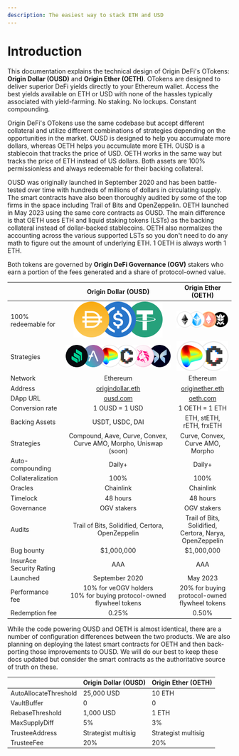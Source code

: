 ```yaml
---
description: The easiest way to stack ETH and USD
---
```


# Introduction

This documentation explains the technical design of Origin DeFi's OTokens: **Origin Dollar (OUSD)** and **Origin Ether (OETH)**. OTokens are designed to deliver superior DeFi yields directly to your Ethereum wallet. Access the best yields available on ETH or USD with none of the hassles typically associated with yield-farming. No staking. No lockups. Constant compounding.

Origin DeFi's OTokens use the same codebase but accept different collateral and utilize different combinations of strategies depending on the opportunities in the market. OUSD is designed to help you accumulate more dollars, whereas OETH helps you accumulate more ETH. OUSD is a stablecoin that tracks the price of USD. OETH works in the same way but tracks the price of ETH instead of US dollars. Both assets are 100% permissionless and always redeemable for their backing collateral.

OUSD was originally launched in September 2020 and has been battle-tested over time with hundreds of millions of dollars in circulating supply. The smart contracts have also been thoroughly audited by some of the top firms in the space including Trail of Bits and OpenZeppelin. OETH launched in May 2023 using the same core contracts as OUSD. The main difference is that OETH uses ETH and liquid staking tokens (LSTs) as the backing collateral instead of dollar-backed stablecoins. OETH also normalizes the accounting across the various supported LSTs so you don't need to do any math to figure out the amount of underlying ETH. 1 OETH is always worth 1 ETH.

Both tokens are governed by **Origin DeFi Governance (OGV)** stakers who earn a portion of the fees generated and a share of protocol-owned value.

<table><thead><tr><th></th><th width="235.33333333333331" align="center">Origin Dollar (OUSD)</th><th align="center">Origin Ether (OETH)</th></tr></thead><tbody><tr><td>100% redeemable for</td><td align="center"> <img src=".gitbook/assets/image (19).png" alt="" data-size="line"> </td><td align="center"><img src=".gitbook/assets/image (1) (1) (3).png" alt="" data-size="line"></td></tr><tr><td>Strategies</td><td align="center"><img src=".gitbook/assets/image (2) (2).png" alt="" data-size="line"></td><td align="center"><img src=".gitbook/assets/image.png" alt="" data-size="line"></td></tr><tr><td>Network</td><td align="center">Ethereum</td><td align="center">Ethereum</td></tr><tr><td>Address</td><td align="center"><a href="https://etherscan.com/address/origindollar.eth">origindollar.eth</a></td><td align="center"><a href="https://etherscan.io/address/originether.eth">originether.eth</a></td></tr><tr><td>DApp URL</td><td align="center"><a href="https://www.ousd.com">ousd.com</a></td><td align="center"><a href="https://www.oeth.com">oeth.com</a></td></tr><tr><td>Conversion rate</td><td align="center">1 OUSD = 1 USD</td><td align="center">1 OETH = 1 ETH</td></tr><tr><td>Backing Assets</td><td align="center">USDT, USDC, DAI</td><td align="center">ETH, stETH, rETH, frxETH</td></tr><tr><td>Strategies</td><td align="center">Compound, Aave, Curve, Convex, Curve AMO, Morpho, Uniswap (soon)</td><td align="center">Curve, Convex, Curve AMO, Morpho</td></tr><tr><td>Auto-compounding</td><td align="center">Daily+</td><td align="center">Daily+</td></tr><tr><td>Collateralization</td><td align="center">100%</td><td align="center">100%</td></tr><tr><td>Oracles</td><td align="center">Chainlink</td><td align="center">Chainlink</td></tr><tr><td>Timelock</td><td align="center">48 hours</td><td align="center">48 hours</td></tr><tr><td>Governance</td><td align="center"> OGV stakers</td><td align="center">OGV stakers</td></tr><tr><td>Audits</td><td align="center">Trail of Bits, Solidified, Certora, OpenZeppelin</td><td align="center">Trail of Bits, Solidified, Certora, Narya,  OpenZeppelin</td></tr><tr><td>Bug bounty</td><td align="center">$1,000,000</td><td align="center">$1,000,000</td></tr><tr><td>InsurAce Security Rating</td><td align="center">AAA</td><td align="center">AAA</td></tr><tr><td>Launched</td><td align="center">September 2020</td><td align="center">May 2023</td></tr><tr><td>Performance fee</td><td align="center">10% for veOGV holders<br> 10% for buying protocol-owned flywheel tokens</td><td align="center">20% for buying protocol-owned flywheel tokens</td></tr><tr><td>Redemption fee</td><td align="center">0.25%</td><td align="center">0.50%</td></tr></tbody></table>

While the code powering OUSD and OETH is almost identical, there are a number of configuration differences between the two products. We are also planning on deploying the latest smart contracts for OETH and then back-porting those improvements to OUSD.  We will do our best to keep these docs updated but consider the smart contracts as the authoritative source of truth on these.

|                       | Origin Dollar (OUSD) | Origin Ether (OETH) |
| --------------------- | -------------------- | ------------------- |
| AutoAllocateThreshold | 25,000 USD           | 10 ETH              |
| VaultBuffer           | 0                    | 0                   |
| RebaseThreshold       | 1,000 USD            | 1 ETH               |
| MaxSupplyDiff         | 5%                   | 3%                  |
| TrusteeAddress        | Strategist multisig  | Strategist multisig |
| TrusteeFee            | 20%                  | 20%                 |

